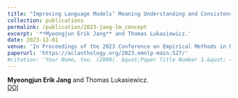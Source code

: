 ```yaml
---
title: "Improving Language Models’ Meaning Understanding and Consistency by Learning Conceptual Roles from Dictionary"
collection: publications
permalink: /publication/2023-jang-lm_concept
excerpt: '**Myeongjun Erik Jang** and Thomas Lukasiewicz.'
date: 2023-12-01
venue: 'In Proceedings of the 2023 Conference on Empirical Methods in Natural Language Processing (EMNLP 2023), Singapore'
paperurl: 'https://aclanthology.org/2023.emnlp-main.527/'
#citation: 'Your Name, You. (2009). &quot;Paper Title Number 1.&quot; <i>Journal 1</i>. 1(1).'
---
```

**Myeongjun Erik Jang** and Thomas Lukasiewicz.  
[DOI](https://aclanthology.org/2023.emnlp-main.527/)

